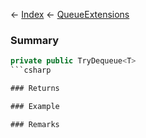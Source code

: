 ← [Index](Api-Index) ← [QueueExtensions](System.Collections.Generic.QueueExtensions)

### Summary

```csharp
private public TryDequeue<T>
```csharp

### Returns

### Example

### Remarks

